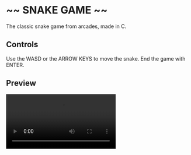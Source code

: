 # ~~ SNAKE GAME ~~

The classic snake game from arcades, made in C.

## Controls
Use the WASD or the ARROW KEYS to move the snake.
End the game with ENTER.

## Preview
![Snake Game preview](SnakeGame_preview.mp4)
